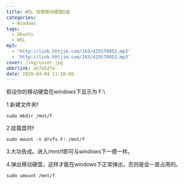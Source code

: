 ```yaml
---
title: WSL 挂载移动硬盘U盘
categories:
  - Windows
tags:
  - Ubuntu
  - WSL
mp3:
  - 'http://link.hhtjim.com/163/425570952.mp3'
  - 'http://link.hhtjim.com/163/425570952.mp3'
cover: /img/cover.jpg
abbrlink: ab7eb2fe
date: 2020-04-04 11:58:00
---
```

假设你的移动硬盘在windows下显示为 F:\

1.新建文件夹f

    sudo mkdir /mnt/f

2.挂载盘符f

    sudo mount -t drvfs F: /mnt/f

3.大功告成。进入/mnt/f即可与windows下一摸一样。

4.弹出移动硬盘，这样才能在windows下正常弹出，否则是会一直占用的。

    sudo umount /mnt/f
